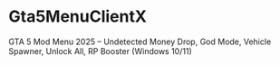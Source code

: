 # Gta5MenuClientX
GTA 5 Mod Menu 2025 – Undetected Money Drop, God Mode, Vehicle Spawner, Unlock All, RP Booster (Windows 10/11)
